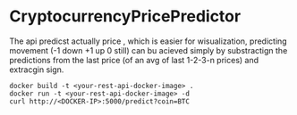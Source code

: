# CryptocurrencyPricePredictor

The api predicst actually price , which is easier for wisualization, predicting movement (-1 down +1 up 0 still) can bu acieved simply by substractign the predictions from the last price (of an avg of last 1-2-3-n prices) and extracgin sign.


```
docker build -t <your-rest-api-docker-image> .
docker run -t <your-rest-api-docker-image> -d
curl http://<DOCKER-IP>:5000/predict?coin=BTC
```
